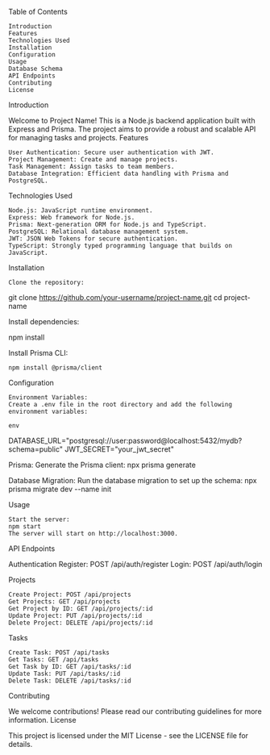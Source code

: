 Table of Contents

    Introduction
    Features
    Technologies Used
    Installation
    Configuration
    Usage
    Database Schema
    API Endpoints
    Contributing
    License

Introduction

Welcome to Project Name! This is a Node.js backend application built with Express and Prisma. The project aims to provide a robust and scalable API for managing tasks and projects.
Features

    User Authentication: Secure user authentication with JWT.
    Project Management: Create and manage projects.
    Task Management: Assign tasks to team members.
    Database Integration: Efficient data handling with Prisma and PostgreSQL.

Technologies Used

    Node.js: JavaScript runtime environment.
    Express: Web framework for Node.js.
    Prisma: Next-generation ORM for Node.js and TypeScript.
    PostgreSQL: Relational database management system.
    JWT: JSON Web Tokens for secure authentication.
    TypeScript: Strongly typed programming language that builds on JavaScript.

Installation

    Clone the repository:

git clone https://github.com/your-username/project-name.git
cd project-name

Install dependencies:

npm install

Install Prisma CLI:

    npm install @prisma/client

Configuration

    Environment Variables:
    Create a .env file in the root directory and add the following environment variables:

    env

DATABASE_URL="postgresql://user:password@localhost:5432/mydb?schema=public"
JWT_SECRET="your_jwt_secret"

Prisma:
Generate the Prisma client:
npx prisma generate

Database Migration:
Run the database migration to set up the schema:
npx prisma migrate dev --name init

Usage

    Start the server:
    npm start
    The server will start on http://localhost:3000.

API Endpoints

Authentication
Register: POST /api/auth/register
Login: POST /api/auth/login

Projects

    Create Project: POST /api/projects
    Get Projects: GET /api/projects
    Get Project by ID: GET /api/projects/:id
    Update Project: PUT /api/projects/:id
    Delete Project: DELETE /api/projects/:id

Tasks

    Create Task: POST /api/tasks
    Get Tasks: GET /api/tasks
    Get Task by ID: GET /api/tasks/:id
    Update Task: PUT /api/tasks/:id
    Delete Task: DELETE /api/tasks/:id

Contributing

We welcome contributions! Please read our contributing guidelines for more information.
License

This project is licensed under the MIT License - see the LICENSE file for details.
